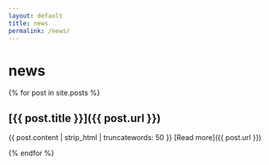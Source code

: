 ```yaml
---
layout: default
title: news
permalink: /news/
---
```


# news

{% for post in site.posts %}
## [{{ post.title }}]({{ post.url }})

{{ post.content | strip_html | truncatewords: 50 }}
[Read more]({{ post.url }})

{% endfor %}